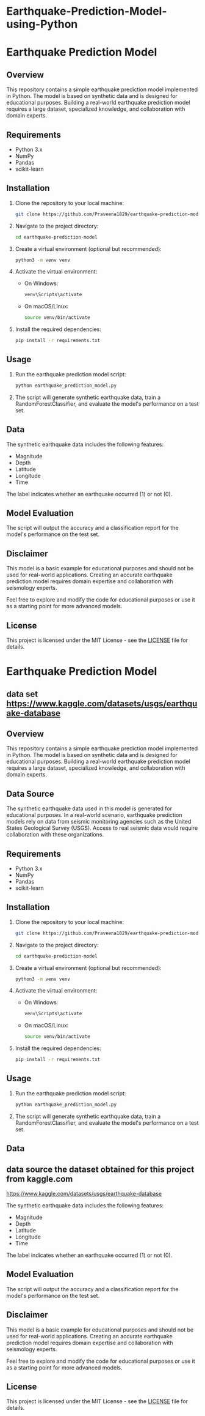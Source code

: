# Earthquake-Prediction-Model-using-Python

# Earthquake Prediction Model

## Overview

This repository contains a simple earthquake prediction model implemented in Python. The model is based on synthetic data and is designed for educational purposes. Building a real-world earthquake prediction model requires a large dataset, specialized knowledge, and collaboration with domain experts.

## Requirements

- Python 3.x
- NumPy
- Pandas
- scikit-learn

## Installation

1. Clone the repository to your local machine:

    ```bash
    git clone https://github.com/Praveena1829/earthquake-prediction-model.git
    ```

2. Navigate to the project directory:

    ```bash
    cd earthquake-prediction-model
    ```

3. Create a virtual environment (optional but recommended):

    ```bash
    python3 -m venv venv
    ```

4. Activate the virtual environment:

    - On Windows:

        ```bash
        venv\Scripts\activate
        ```

    - On macOS/Linux:

        ```bash
        source venv/bin/activate
        ```

5. Install the required dependencies:

    ```bash
    pip install -r requirements.txt
    ```

## Usage

1. Run the earthquake prediction model script:

    ```bash
    python earthquake_prediction_model.py
    ```

2. The script will generate synthetic earthquake data, train a RandomForestClassifier, and evaluate the model's performance on a test set.

## Data

The synthetic earthquake data includes the following features:

- Magnitude
- Depth
- Latitude
- Longitude
- Time

The label indicates whether an earthquake occurred (1) or not (0).

## Model Evaluation

The script will output the accuracy and a classification report for the model's performance on the test set.

## Disclaimer

This model is a basic example for educational purposes and should not be used for real-world applications. Creating an accurate earthquake prediction model requires domain expertise and collaboration with seismology experts.

Feel free to explore and modify the code for educational purposes or use it as a starting point for more advanced models.

## License

This project is licensed under the MIT License - see the [LICENSE](LICENSE) file for details.
# Earthquake Prediction Model

## data set https://www.kaggle.com/datasets/usgs/earthquake-database

## Overview

This repository contains a simple earthquake prediction model implemented in Python. The model is based on synthetic data and is designed for educational purposes. Building a real-world earthquake prediction model requires a large dataset, specialized knowledge, and collaboration with domain experts.

## Data Source

The synthetic earthquake data used in this model is generated for educational purposes. In a real-world scenario, earthquake prediction models rely on data from seismic monitoring agencies such as the United States Geological Survey (USGS). Access to real seismic data would require collaboration with these organizations.

## Requirements

- Python 3.x
- NumPy
- Pandas
- scikit-learn

## Installation

1. Clone the repository to your local machine:

    ```bash
    git clone https://github.com/Praveena1829/earthquake-prediction-model.git
    ```

2. Navigate to the project directory:

    ```bash
    cd earthquake-prediction-model
    ```

3. Create a virtual environment (optional but recommended):

    ```bash
    python3 -m venv venv
    ```

4. Activate the virtual environment:

    - On Windows:

        ```bash
        venv\Scripts\activate
        ```

    - On macOS/Linux:

        ```bash
        source venv/bin/activate
        ```

5. Install the required dependencies:

    ```bash
    pip install -r requirements.txt
    ```

## Usage

1. Run the earthquake prediction model script:

    ```bash
    python earthquake_prediction_model.py
    ```

2. The script will generate synthetic earthquake data, train a RandomForestClassifier, and evaluate the model's performance on a test set.

## Data

## data source the dataset obtained for this project from kaggle.com

https://www.kaggle.com/datasets/usgs/earthquake-database

The synthetic earthquake data includes the following features:

- Magnitude
- Depth
- Latitude
- Longitude
- Time

The label indicates whether an earthquake occurred (1) or not (0).

## Model Evaluation

The script will output the accuracy and a classification report for the model's performance on the test set.

## Disclaimer

This model is a basic example for educational purposes and should not be used for real-world applications. Creating an accurate earthquake prediction model requires domain expertise and collaboration with seismology experts.

Feel free to explore and modify the code for educational purposes or use it as a starting point for more advanced models.

## License

This project is licensed under the MIT License - see the [LICENSE](LICENSE) file for details.
